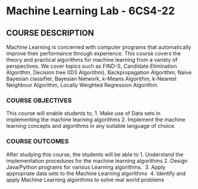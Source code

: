 # Machine Learning Lab - 6CS4-22

## COURSE DESCRIPTION

Machine Learning is concerned with computer programs that automatically improve their performance through experience. This course covers the theory and practical algorithms for machine learning from a variety of perspectives. We cover topics such as FIND-S, Candidate Elimination Algorithm, Decision tree (ID3 Algorithm), Backpropagation Algorithm, Naïve Bayesian classifier, Bayesian Network, k-Means Algorithm, k-Nearest Neighbour Algorithm, Locally Weighted Regression Algorithm.

### COURSE OBJECTIVES

This course will enable students to,
	1.	Make use of Data sets in implementing the machine learning algorithms
	2.	Implement the machine learning concepts and algorithms in any suitable language of choice.


### COURSE OUTCOMES

After studying this course, the students will be able to
	1.	Understand the implementation procedures for the machine learning algorithms
	2.	Design Java/Python programs for various Learning algorithms. 
	3.	Apply appropriate data sets to the Machine Learning algorithms 
	4.	Identify and apply Machine Learning algorithms to solve real world problems
